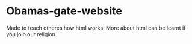# Obamas-gate-website
 Made to teach otheres how html works. More about html can be learnt if you join our religion.
